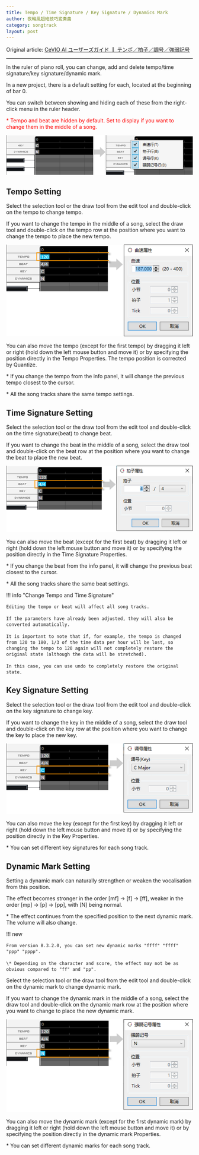 ```yaml
---
title: Tempo / Time Signature / Key Signature / Dynamics Mark
author: 夜輪風超絶技巧変奏曲
category: songtrack
layout: post
---
```

Original article: [CeVIO AI ユーザーズガイド ┃ テンポ／拍子／調号／強弱記号](https://cevio.jp/guide/cevio_ai/songtrack/songtrack/)

---

In the ruler of piano roll, you can change, add and delete tempo/time signature/key signature/dynamic mark.

In a new project, there is a default setting for each, located at the beginning of bar 0.

You can switch between showing and hiding each of these from the right-click menu in the ruler header.

<span style="color: red">\* Tempo and beat are hidden by default. Set to display if you want to change them in the middle of a song.</span>

![setting](images/songtrack_copy_1.png)

## Tempo Setting

Select the selection tool or the draw tool from the edit tool and double-click on the tempo to change tempo.

If you want to change the tempo in the middle of a song, select the draw tool and double-click on the tempo row at the position where you want to change the tempo to place the new tempo.

![set new tempo](images/songtrack_copy_2.png)

You can also move the tempo (except for the first tempo) by dragging it left or right (hold down the left mouse button and move it) or by specifying the position directly in the Tempo Properties. The tempo position is corrected by Quantize.

\* If you change the tempo from the info panel, it will change the previous tempo closest to the cursor.

\* All the song tracks share the same tempo settings.

## Time Signature Setting

Select the selection tool or the draw tool from the edit tool and double-click on the time signature(beat) to change beat.

If you want to change the beat in the middle of a song, select the draw tool and double-click on the beat row at the position where you want to change the beat to place the new beat.

![set new beat](images/songtrack_copy_3.png)

You can also move the beat (except for the first beat) by dragging it left or right (hold down the left mouse button and move it) or by specifying the position directly in the Time Signature Properties.

\* If you change the beat from the info panel, it will change the previous beat closest to the cursor.

\* All the song tracks share the same beat settings.

!!! info "Change Tempo and Time Signature"

    Editing the tempo or beat will affect all song tracks.

    If the parameters have already been adjusted, they will also be converted automatically.

    It is important to note that if, for example, the tempo is changed from 120 to 180, 1/3 of the time data per hour will be lost, so changing the tempo to 120 again will not completely restore the original state (although the data will be stretched).

    In this case, you can use undo to completely restore the original state.

## Key Signature Setting

Select the selection tool or the draw tool from the edit tool and double-click on the key signature to change key.

If you want to change the key in the middle of a song, select the draw tool and double-click on the key row at the position where you want to change the key to place the new key.

![set new key](images/songtrack_copy_4.png)

You can also move the key (except for the first key) by dragging it left or right (hold down the left mouse button and move it) or by specifying the position directly in the Key Properties.

\* You can set different key signatures for each song track.

## Dynamic Mark Setting

Setting a dynamic mark can naturally strengthen or weaken the vocalisation from this position.

The effect becomes stronger in the order [mf] → [f] → [ff], weaker in the order [mp] → [p] → [pp], with [N] being normal.

\* The effect continues from the specified position to the next dynamic mark. The volume will also change.

!!! new

    From version 8.3.2.0, you can set new dynamic marks "ffff" "ffff" "ppp" "pppp".

    \* Depending on the character and score, the effect may not be as obvious compared to "ff" and "pp".

Select the selection tool or the draw tool from the edit tool and double-click on the dynamic mark to change dynamic mark.

If you want to change the dynamic mark in the middle of a song, select the draw tool and double-click on the dynamic mark row at the position where you want to change to place the new dynamic mark.

![set new dynamics](images/songtrack_copy_5.png)

You can also move the dynamic mark (except for the first dynamic mark) by dragging it left or right (hold down the left mouse button and move it) or by specifying the position directly in the dynamic mark Properties.

\* You can set different dynamic marks for each song track.
